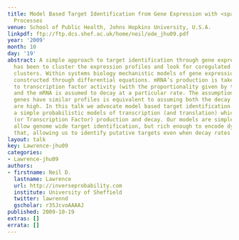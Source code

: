 ```yaml
---
title: Model Based Target Identification from Gene Expression with <span>G</span>aussian
  Processes
venue: School of Public Health, Johns Hopkins University, U.S.A.
linkpdf: ftp://ftp.dcs.shef.ac.uk/home/neil/ode_jhu09.pdf
year: '2009'
month: 10
day: '19'
abstract: A simple approach to target identification through gene expression studies
  has been to cluster the expression profiles and look for coregulated genes within
  clusters. Within systems biology mechanistic models of gene expression are typically
  constructed through differential equations. mRNA’s production is taken to be proportional
  to transcription factor activity (with the proportionality given by the sensitivity)
  and the mRNA is assumed to decay at a particular rate. The assumption that coregulated
  genes have similar profiles is equivalent to assuming both the decay and the sensitivity
  are high. In this talk we advocate model based target identification. We develop
  a simple probabilistic models of transcription (and translation) which encode mRNA
  (or Transcription Factor) production and decay. Our models are simple enough to
  allow genome wide target identification, but rich enough to encode dynamical behavior
  that, allowing us to identify putative targets even when decay rates are low.
layout: talk
key: Lawrence-jhu09
categories:
- Lawrence-jhu09
authors:
- firstname: Neil D.
  lastname: Lawrence
  url: http://inverseprobability.com
  institute: University of Sheffield
  twitter: lawrennd
  gscholar: r3SJcvoAAAAJ
published: 2009-10-19
extras: []
errata: []
---
```

